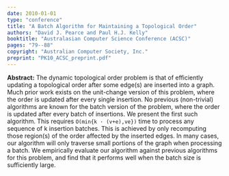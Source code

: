 ```yaml
---
date: 2010-01-01
type: "conference"
title: "A Batch Algorithm for Maintaining a Topological Order"
authors: "David J. Pearce and Paul H.J. Kelly"
booktitle: "Australasian Computer Science Conference (ACSC)"
pages: "79--88"
copyright: "Australian Computer Society, Inc."
preprint: "PK10_ACSC_preprint.pdf"
---
```


**Abstract:** The dynamic topological order problem is that of efficiently updating a topological order after some edge(s) are inserted into a graph. Much prior work exists on the unit-change version of this problem, where the order is updated after every single insertion. No previous (non-trivial) algorithms are known for the batch version of the problem, where the order is updated after every batch of insertions. We present the first such algorithm. This requires `O(min{k · (v+e),ve})` time to process any sequence of k insertion batches. This is achieved by only recomputing those region(s) of the order affected by the inserted edges. In many cases, our algorithm will only traverse small portions of the graph when processing a batch. We empirically evaluate our algorithm against previous algorithms for this problem, and find that it performs well when the batch size is sufficiently large.